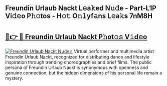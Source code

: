 ## Freundin Urlaub Nackt L𝚎a𝚔ed N𝚞𝚍e - Part-L1P Vi𝚍𝚎o P𝚑𝚘tos - H𝚘𝚝 O𝚗𝚕yf𝚊ns L𝚎a𝚔s 7nM8H

# <h2><a href="http://kfeanov.oniu.top/?m=Freundin+Urlaub+Nackt">🔗👉 🔴 Freundin Urlaub Nackt P𝚑ot𝚘𝚜 V𝚒d𝚎o</a></h2>

[![Freundin Urlaub Nackt Nu𝚍e𝚜](https://i.imgur.com/0qMVB7G.gif)](http://kfeanov.oniu.top/?m=Freundin+Urlaub+Nackt)
Virtual performer and multimedia artist Freundin Urlaub Nackt, recognized for distributing dance and lifestyle inspiration through trending choreographies and brief films. The public persona of Freundin Urlaub Nackt is synonymous with openness and genuine connection, but the hidden dimensions of his personal life remain a mystery.  

